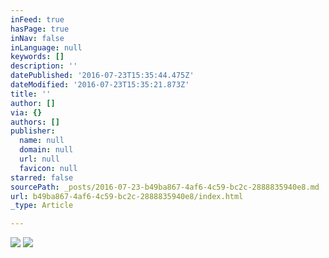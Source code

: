 ```yaml
---
inFeed: true
hasPage: true
inNav: false
inLanguage: null
keywords: []
description: ''
datePublished: '2016-07-23T15:35:44.475Z'
dateModified: '2016-07-23T15:35:21.873Z'
title: ''
author: []
via: {}
authors: []
publisher:
  name: null
  domain: null
  url: null
  favicon: null
starred: false
sourcePath: _posts/2016-07-23-b49ba867-4af6-4c59-bc2c-2888835940e8.md
url: b49ba867-4af6-4c59-bc2c-2888835940e8/index.html
_type: Article

---
```

![](https://the-grid-user-content.s3-us-west-2.amazonaws.com/67aba23d-5807-4cbb-91ee-b00aaa926571.jpg)
![](https://the-grid-user-content.s3-us-west-2.amazonaws.com/f9a0454a-9daf-4586-8e21-c6f9dfb47b36.jpg)